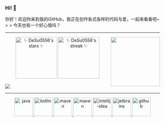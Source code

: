 ### Hi! 👋

<div>
你好！欢迎你来到我的GitHub，我正在创作各式各样的代码与爱，一起来看看吧~
>
> 今天也有一个好心情吗？
</div>

<hr />

<div align="center">

</div>

<div align="center">

<img align="right" src="https://github-readme-stats.vercel.app/api/top-langs/?username=DeSu0556&theme=tokyonight&show_icons=true&layout=compact&hide_border=true" height="160em" />
  
<img src="https://github-readme-stats.vercel.app/api?username=DeSu0556&show_icons=true&theme=tokyonight&hide_border=true" alt="✨ DeSu0556's stars ✨" height="135em"  />

<img src="https://github-readme-streak-stats.herokuapp.com?user=DeSu0556&theme=tokyonight&hide_border=true&border_radius=3.5" alt="✨ DeSu0556's streak ✨" height="135em"  />

</div>

<p align="center">
   <a href="https://github.com/DeSu0556">
    <imgsrc="https://github-profile-trophy.vercel.app/?username=DeSu0556&theme=onedark&no-frame=true&row=1&&margin-w=20&no-bg=true"/>
  </a>
</p>

<img align="center" src="https://activity-graph.herokuapp.com/graph?username=DeSu0556&theme=react-dark" />

<hr />

<p align="center">

<a href="https://www.java.com/">
   <img src="https://github.com/get-icon/geticon/raw/master/icons/java.svg" alt="java" width="60" height="60" />
</a>


<a href="https://kotlinlang.org/">
   <img src="https://github.com/get-icon/geticon/raw/master/icons/kotlin.svg" alt="kotlin" width="60" height="60" />
</a>


 <a href="https://maven.apache.org/">
   <img src="https://github.com/get-icon/geticon/raw/master/icons/maven.svg" alt="maven" width="60" height="60" />
 </a>

 <a href="https://gradle.org/">
   <img src="https://github.com/get-icon/geticon/raw/master/icons/gradle.svg" alt="maven" width="60" height="60" />
 </a>


<a href="https://www.jetbrains.com/idea/">
   <img src="https://github.com/get-icon/geticon/raw/master/icons/intellij-idea.svg" alt="intellij-idea" width="60" height="60" />
</a>

<a href="https://www.jetbrains.com/">
   <img src="https://github.com/get-icon/geticon/raw/master/icons/jetbrains.svg" alt="jetbrains" width="60" height="60" />
</a>

<a href="https://github.com/DeSu0556">
   <img src="https://github.com/get-icon/geticon/raw/master/icons/github-icon.svg" alt="github" width="60" height="60" />
</a>

</p>
